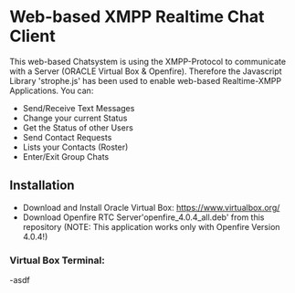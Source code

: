 # Web-based XMPP Realtime Chat Client
This web-based Chatsystem is using the XMPP-Protocol to communicate with a Server (ORACLE Virtual Box & Openfire). 
Therefore the Javascript Library 'strophe.js' has been used to enable web-based Realtime-XMPP Applications.
You can:
- Send/Receive Text Messages
- Change your current Status
- Get the Status of other Users
- Send Contact Requests
- Lists your Contacts (Roster)
- Enter/Exit Group Chats
## Installation
- Download and Install Oracle Virtual Box: https://www.virtualbox.org/
- Download Openfire RTC Server'openfire_4.0.4_all.deb' from this repository (NOTE: This application works only with Openfire Version 4.0.4!)
### Virtual Box Terminal:
-asdf
